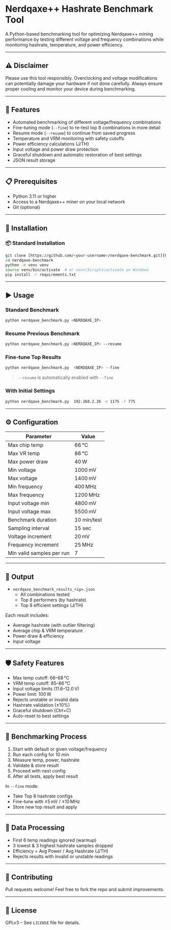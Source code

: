 # Nerdqaxe++ Hashrate Benchmark Tool

A Python-based benchmarking tool for optimizing Nerdqaxe++ mining performance by testing different voltage and frequency combinations while monitoring hashrate, temperature, and power efficiency.

---

## ⚠️ Disclaimer
Please use this tool responsibly. Overclocking and voltage modifications can potentially damage your hardware if not done carefully. Always ensure proper cooling and monitor your device during benchmarking.

---

## 🚀 Features
- Automated benchmarking of different voltage/frequency combinations
- Fine-tuning mode (`--fine`) to re-test top 8 combinations in more detail
- Resume mode (`--resume`) to continue from saved progress
- Temperature and VRM monitoring with safety cutoffs
- Power efficiency calculations (J/TH)
- Input voltage and power draw protection
- Graceful shutdown and automatic restoration of best settings
- JSON result storage

---

## 📋 Prerequisites
- Python 3.11 or higher
- Access to a Nerdqaxe++ miner on your local network
- Git (optional)

---

## 🧪 Installation

### 📦 Standard Installation
```bash
git clone [https://github.com/<your-username>/nerdqaxe-benchmark.git](https://github.com/n4rr0w-87/nerdqaxe-benchmark.git)
cd nerdqaxe-benchmark
python -m venv venv
source venv/bin/activate  # or venv\Scripts\activate on Windows
pip install -r requirements.txt
```

---

## ▶️ Usage

### Standard Benchmark
```bash
python nerdqaxe_benchmark.py <NERDQAXE_IP>
```

### Resume Previous Benchmark
```bash
python nerdqaxe_benchmark.py <NERDQAXE_IP> --resume
```

### Fine-tune Top Results
```bash
python nerdqaxe_benchmark.py  <NERDQAXE_IP> --fine
```
> `--resume` is automatically enabled with `--fine`

### With Initial Settings
```bash
python nerdqaxe_benchmark.py  192.168.2.26 -v 1175 -f 775
```

---

## ⚙️ Configuration
| Parameter                   | Value           |
|----------------------------|-----------------|
| Max chip temp              | 66 °C           |
| Max VR temp                | 86 °C           |
| Max power draw             | 40 W            |
| Min voltage                | 1000 mV         |
| Max voltage                | 1400 mV         |
| Min frequency              | 400 MHz         |
| Max frequency              | 1200 MHz        |
| Input voltage min          | 4800 mV         |
| Input voltage max          | 5500 mV         |
| Benchmark duration         | 10 min/test     |
| Sampling interval          | 15 sec          |
| Voltage increment          | 20 mV           |
| Frequency increment        | 25 MHz          |
| Min valid samples per run  | 7               |

---

## 💾 Output
- `nerdqaxe_benchmark_results_<ip>.json`
  - All combinations tested
  - Top 8 performers (by hashrate)
  - Top 8 efficient settings (J/TH)

Each result includes:
- Average hashrate (with outlier filtering)
- Average chip & VRM temperature
- Power draw & efficiency
- Input voltage

---

## 🛡️ Safety Features
- Max temp cutoff: 66–68 °C
- VRM temp cutoff: 85–86 °C
- Input voltage limits (11.6–12.0 V)
- Power limit: 100 W
- Rejects unstable or invalid data
- Hashrate validation (±10%)
- Graceful shutdown (Ctrl+C)
- Auto-reset to best settings

---

## 🔄 Benchmarking Process
1. Start with default or given voltage/frequency
2. Run each config for 10 min
3. Measure temp, power, hashrate
4. Validate & store result
5. Proceed with next config
6. After all tests, apply best result

In `--fine` mode:
- Take Top 8 hashrate configs
- Fine-tune with ±5 mV / ±10 MHz
- Store new top result and apply

---

## 🧠 Data Processing
- First 6 temp readings ignored (warmup)
- 3 lowest & 3 highest hashrate samples dropped
- Efficiency = Avg Power / Avg Hashrate (J/TH)
- Rejects results with invalid or unstable readings

---

## 🤝 Contributing
Pull requests welcome! Feel free to fork the repo and submit improvements.

---

## 📄 License
GPLv3 – See `LICENSE` file for details.

